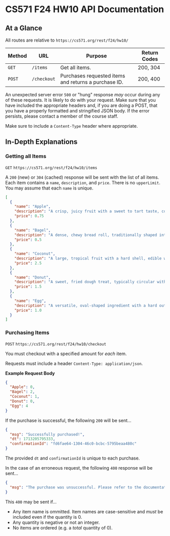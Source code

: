 # CS571 F24 HW10 API Documentation

## At a Glance

All routes are relative to `https://cs571.org/rest/f24/hw10/`

| Method | URL         | Purpose                                              | Return Codes |
| ------ | ----------- | ---------------------------------------------------- | ------------ |
| `GET`  | `/items`    | Get all items.                                       | 200, 304     |
| `POST` | `/checkout` | Purchases requested items and returns a purchase ID. | 200, 400     |

An unexpected server error `500` or "hung" response _may_ occur during any of these requests. It is likely to do with your request. Make sure that you have included the appropriate headers and, if you are doing a POST, that you have a properly formatted and stringified JSON body. If the error persists, please contact a member of the course staff.

Make sure to include a `Content-Type` header where appropriate.

## In-Depth Explanations

### Getting all Items

`GET` `https://cs571.org/rest/f24/hw10/items`

A `200` (new) or `304` (cached) response will be sent with the list of all items. Each item contains a `name`, `description`, and `price`. There is no `upperLimit`. You may assume that each `name` is unique.

```json
[
  {
    "name": "Apple",
    "description": "A crisp, juicy fruit with a sweet to tart taste, commonly red, green, or yellow in skin color.",
    "price": 0.75
  },
  {
    "name": "Bagel",
    "description": "A dense, chewy bread roll, traditionally shaped into a ring, often topped with seeds or seasonings.",
    "price": 0.5
  },
  {
    "name": "Coconut",
    "description": "A large, tropical fruit with a hard shell, edible white flesh, and a clear liquid inside, known as coconut water.",
    "price": 2.5
  },
  {
    "name": "Donut",
    "description": "A sweet, fried dough treat, typically circular with a hole in the center, and often glazed or topped with sugar and other sweets.",
    "price": 1.5
  },
  {
    "name": "Egg",
    "description": "A versatile, oval-shaped ingredient with a hard outer shell, containing a protein-rich white and a nutrient-dense yolk inside.",
    "price": 1.0
  }
]
```

### Purchasing Items

`POST` `https://cs571.org/rest/f24/hw10/checkout`

You must checkout with a specified amount for _each_ item.

Requests must include a header `Content-Type: application/json`.

**Example Request Body**

```json
{
  "Apple": 0,
  "Bagel": 2,
  "Coconut": 1,
  "Donut": 0,
  "Egg": 4
}
```

If the purchase is successful, the following `200` will be sent...

```json
{
  "msg": "Successfully purchased!",
  "dt": 1713205795333,
  "confirmationId": "fd6fae64-1304-46c0-bcbc-5795beaa480c"
}
```

The provided `dt` and `confirmationId` is unique to each purchase.

In the case of an erroneous request, the following `400` response will be sent...

```json
{
  "msg": "The purchase was unsuccessful. Please refer to the documentation for details."
}
```

This `400` may be sent if...

- Any item name is ommitted. Item names are case-sensitive and _must_ be included even if the quantity is 0.
- Any quantity is negative or not an integer.
- No items are ordered (e.g. a _total_ quantity of 0).
